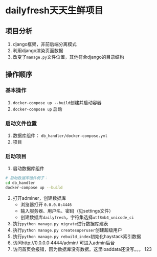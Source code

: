 # dailyfresh天天生鲜项目
## 项目分析

1. django框架，非前后端分离模式
2. 利用django渲染页面数据
3. 改变了`manage.py`文件位置，其他符合django的目录结构


## 操作顺序
### 基本操作
1. `docker-compose up --build`创建并启动容器
2. `docker-compose up` 启动
### 启动文件位置
1. 数据库组件： `db_handler/docker-compose.yml`   
2. 项目

### 启动项目
1. 启动数据库组件 
```bash
# 启动数据库组件例子：
cd db_handler
docker-compose up --build
```
2. 打开adminer，创建数据库
    - 浏览器打开 `0.0.0.0:4446`
    - 输入服务器、用户名、密码（见settings文件）
    - 创建数据库`dailyfresh`，字符集选择`utf8mb4_unicode_ci`
3. 执行`python manage.py migrate`进行数据库建表
4. 执行`python manage.py createsuperuser`创建超级用户
5. 执行`python manage.py rebuild_index`初始化haystack索引数据
5. 访问http://0.0.0.0:4444/admin/  可进入admin后台
6. 访问首页会报错，因为数据库没有数据。这里loaddata还没写。。。
123

